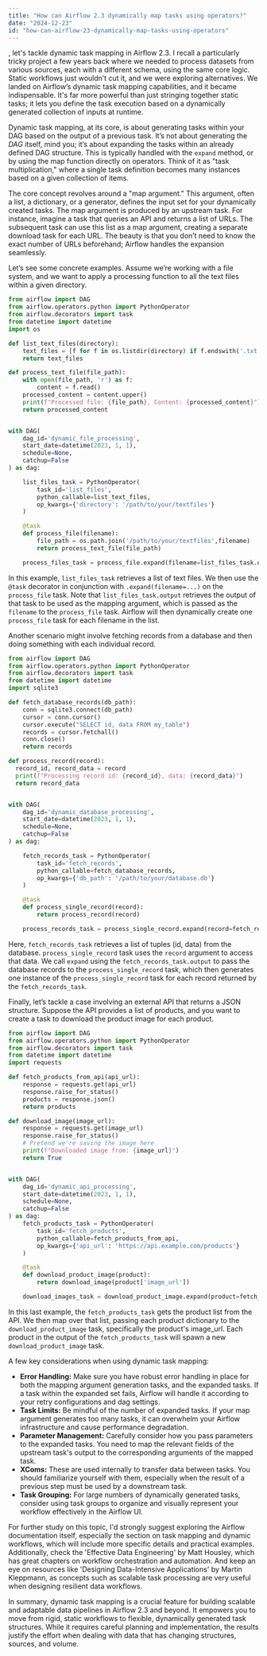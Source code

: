 ```yaml
---
title: "How can Airflow 2.3 dynamically map tasks using operators?"
date: "2024-12-23"
id: "how-can-airflow-23-dynamically-map-tasks-using-operators"
---
```


, let's tackle dynamic task mapping in Airflow 2.3. I recall a particularly tricky project a few years back where we needed to process datasets from various sources, each with a different schema, using the same core logic. Static workflows just wouldn’t cut it, and we were exploring alternatives. We landed on Airflow’s dynamic task mapping capabilities, and it became indispensable. It's far more powerful than just stringing together static tasks; it lets you define the task execution based on a dynamically generated collection of inputs at runtime.

Dynamic task mapping, at its core, is about generating tasks within your DAG based on the output of a previous task. It’s not about generating the *DAG* itself, mind you; it’s about expanding the tasks within an already defined DAG structure. This is typically handled with the `expand` method, or by using the map function directly on operators. Think of it as "task multiplication," where a single task definition becomes many instances based on a given collection of items.

The core concept revolves around a "map argument." This argument, often a list, a dictionary, or a generator, defines the input set for your dynamically created tasks. The map argument is produced by an upstream task. For instance, imagine a task that queries an API and returns a list of URLs. The subsequent task can use this list as a map argument, creating a separate download task for each URL. The beauty is that you don’t need to know the exact number of URLs beforehand; Airflow handles the expansion seamlessly.

Let’s see some concrete examples. Assume we’re working with a file system, and we want to apply a processing function to all the text files within a given directory.

```python
from airflow import DAG
from airflow.operators.python import PythonOperator
from airflow.decorators import task
from datetime import datetime
import os

def list_text_files(directory):
    text_files = [f for f in os.listdir(directory) if f.endswith('.txt')]
    return text_files

def process_text_file(file_path):
    with open(file_path, 'r') as f:
        content = f.read()
    processed_content = content.upper()
    print(f"Processed file: {file_path}, Content: {processed_content}")
    return processed_content


with DAG(
    dag_id='dynamic_file_processing',
    start_date=datetime(2023, 1, 1),
    schedule=None,
    catchup=False
) as dag:

    list_files_task = PythonOperator(
        task_id='list_files',
        python_callable=list_text_files,
        op_kwargs={'directory': '/path/to/your/textfiles'}
    )

    @task
    def process_file(filename):
        file_path = os.path.join('/path/to/your/textfiles',filename)
        return process_text_file(file_path)

    process_files_task = process_file.expand(filename=list_files_task.output)
```

In this example, `list_files_task` retrieves a list of text files. We then use the `@task` decorator in conjunction with `.expand(filename=...)` on the `process_file` task. Note that `list_files_task.output` retrieves the output of that task to be used as the mapping argument, which is passed as the `filename` to the `process_file` task. Airflow will then dynamically create one `process_file` task for each filename in the list.

Another scenario might involve fetching records from a database and then doing something with each individual record.

```python
from airflow import DAG
from airflow.operators.python import PythonOperator
from airflow.decorators import task
from datetime import datetime
import sqlite3

def fetch_database_records(db_path):
    conn = sqlite3.connect(db_path)
    cursor = conn.cursor()
    cursor.execute("SELECT id, data FROM my_table")
    records = cursor.fetchall()
    conn.close()
    return records

def process_record(record):
  record_id, record_data = record
  print(f"Processing record id: {record_id}, data: {record_data}")
  return record_data


with DAG(
    dag_id='dynamic_database_processing',
    start_date=datetime(2023, 1, 1),
    schedule=None,
    catchup=False
) as dag:

    fetch_records_task = PythonOperator(
        task_id='fetch_records',
        python_callable=fetch_database_records,
        op_kwargs={'db_path': '/path/to/your/database.db'}
    )

    @task
    def process_single_record(record):
        return process_record(record)

    process_records_task = process_single_record.expand(record=fetch_records_task.output)
```

Here, `fetch_records_task` retrieves a list of tuples (id, data) from the database. `process_single_record` task uses the `record` argument to access that data. We call `expand` using the `fetch_records_task.output` to pass the database records to the `process_single_record` task, which then generates one instance of the `process_single_record` task for each record returned by the `fetch_records_task`.

Finally, let’s tackle a case involving an external API that returns a JSON structure. Suppose the API provides a list of products, and you want to create a task to download the product image for each product.

```python
from airflow import DAG
from airflow.operators.python import PythonOperator
from airflow.decorators import task
from datetime import datetime
import requests

def fetch_products_from_api(api_url):
    response = requests.get(api_url)
    response.raise_for_status()
    products = response.json()
    return products

def download_image(image_url):
    response = requests.get(image_url)
    response.raise_for_status()
    # Pretend we're saving the image here
    print(f"Downloaded image from: {image_url}")
    return True


with DAG(
    dag_id='dynamic_api_processing',
    start_date=datetime(2023, 1, 1),
    schedule=None,
    catchup=False
) as dag:
    fetch_products_task = PythonOperator(
        task_id='fetch_products',
        python_callable=fetch_products_from_api,
        op_kwargs={'api_url': 'https://api.example.com/products'}
    )

    @task
    def download_product_image(product):
        return download_image(product['image_url'])

    download_images_task = download_product_image.expand(product=fetch_products_task.output)
```
In this last example, the `fetch_products_task` gets the product list from the API. We then map over that list, passing each product dictionary to the `download_product_image` task, specifically the product's image_url. Each product in the output of the `fetch_products_task` will spawn a new `download_product_image` task.

A few key considerations when using dynamic task mapping:

*   **Error Handling:** Make sure you have robust error handling in place for both the mapping argument generation tasks, and the expanded tasks. If a task within the expanded set fails, Airflow will handle it according to your retry configurations and dag settings.
*   **Task Limits:** Be mindful of the number of expanded tasks. If your map argument generates too many tasks, it can overwhelm your Airflow infrastructure and cause performance degradation.
*   **Parameter Management:** Carefully consider how you pass parameters to the expanded tasks. You need to map the relevant fields of the upstream task's output to the corresponding arguments of the mapped task.
*   **XComs:** These are used internally to transfer data between tasks. You should familiarize yourself with them, especially when the result of a previous step must be used by a downstream task.
*   **Task Grouping:** For large numbers of dynamically generated tasks, consider using task groups to organize and visually represent your workflow effectively in the Airflow UI.

For further study on this topic, I'd strongly suggest exploring the Airflow documentation itself, especially the section on task mapping and dynamic workflows, which will include more specific details and practical examples. Additionally, check the 'Effective Data Engineering' by Matt Housley, which has great chapters on workflow orchestration and automation. And keep an eye on resources like 'Designing Data-Intensive Applications' by Martin Kleppmann, as concepts such as scalable task processing are very useful when designing resilient data workflows.

In summary, dynamic task mapping is a crucial feature for building scalable and adaptable data pipelines in Airflow 2.3 and beyond. It empowers you to move from rigid, static workflows to flexible, dynamically generated task structures. While it requires careful planning and implementation, the results justify the effort when dealing with data that has changing structures, sources, and volume.

